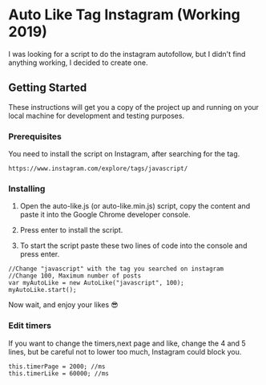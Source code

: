 # Auto Like Tag Instagram (Working 2019)

I was looking for a script to do the instagram autofollow, but I didn't find anything working, I decided to create one.

## Getting Started

These instructions will get you a copy of the project up and running on your local machine for development and testing purposes. 

### Prerequisites

You need to install the script on Instagram, after searching for the tag.

```
https://www.instagram.com/explore/tags/javascript/
```

### Installing

1) Open the auto-like.js (or auto-like.min.js) script, copy the content and paste it into the Google Chrome developer console.

2) Press enter to install the script.

3) To start the script paste these two lines of code into the console and press enter.


```
//Change "javascript" with the tag you searched on instagram
//Change 100, Maximum number of posts
var myAutoLike = new AutoLike("javascript", 100);
myAutoLike.start();
```

Now wait, and enjoy your likes 😎

### Edit timers

If you want to change the timers,next page and like, change the 4 and 5 lines, but be careful not to lower too much, Instagram could block you.

```
this.timerPage = 2000; //ms
this.timerLike = 60000; //ms
```